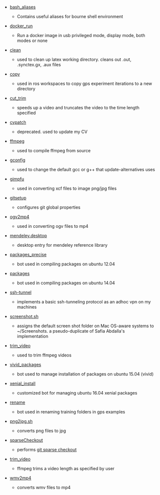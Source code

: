 
+ [bash_aliases](/bash_aliases)
  + Contains useful aliases for bourne shell environment

+ [docker_run](/docker_run)
  + Run a docker image in usb privileged mode, display mode, both modes or none

+ [clean](/clean)
  + used to clean up latex working directory. cleans out .out, .synctex.gx, .aux files

+ [copy](/copy)
  + used in ros workspaces to copy gps experiment iterations to a new directory

+ [cut_trim](/cut_trim.sh)
  + speeds up a video and truncates the video to the time length specified

+ [cvpatch](/cvpatch)
  + deprecated. used to update my CV

+ [ffmpeg](/ffmpeg)
  + used to compile ffmpeg from source

+ [gconfig](/gconfig)
  + used to change the default gcc or g++ that update-alternatives uses

+ [gimpfu](gimpfu)
  + used in converting xcf files to image png/jpg files

+ [gitsetup](gitsetup)
  + configures git global properties

+ [ogv2mp4](/ogv2mp4)
  + used in converting ogv files to mp4

+ [mendeley.desktop](mendeley.desktop)
  + desktop entry for mendeley reference library

+ [packages_precise](/packages_precise)
  + bot used in compiling packages on ubuntu 12.04

+ [packages](/packages)
  + bot used in compiling packages on ubuntu 14.04  

+ [ssh-tunnel](ssh-tunnel)
  + implements a basic ssh-tunneling protocol as an adhoc vpn on my machines

+ [screenshot.sh](/screenshot.sh)
  + assigns the default screen shot folder on Mac OS-aware systems to ~/Screenshots. a pseudo-duplicate of Safia Abdalla's implementation

+ [trim_video](/trim_video)
  + used to trim ffmpeg videos


+ [vivid_packages](/vivid_packages)
  + bot used to manage installation of packages on ubuntu 15.04 (vivid)

+ [xenial_install](/xenial_install)
  + customized bot for managing ubuntu 16.04 xenial packages

+ [rename](/rename)
  + bot used in renaming training folders in gps examples

+ [png2jpg.sh](/png2jpg.sh)
  + converts png files to jpg

+ [sparseCheckout](/sparseCheckout)
  + performs [git sparse checkout](http://scriptedonachip/blog//git-sparse-checkout)

+ [trim_video](/trim_video)
  + ffmpeg trims a video length as specified by user


+ [wmv2mp4](/wmv2mp4)
  + converts wmv files to mp4
